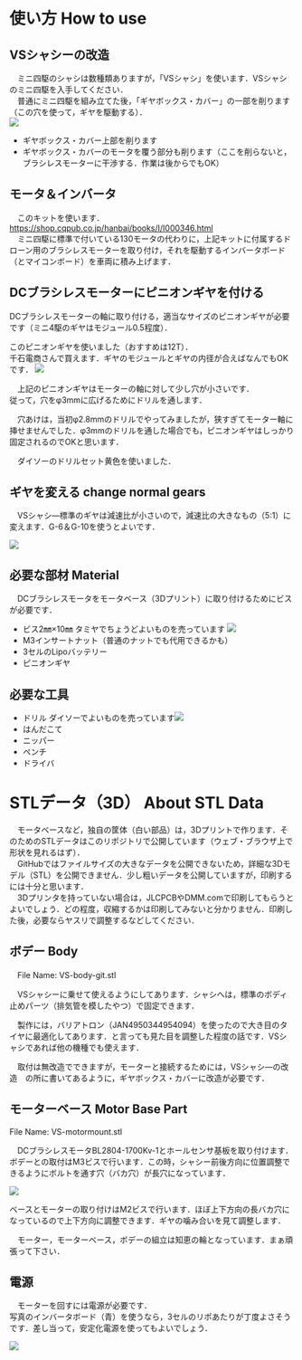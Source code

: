 # 使い方 How to use
## VSシャシーの改造
　ミニ四駆のシャシは数種類ありますが，「VSシャシ」を使います．VSシャシのミニ四駆を入手してください．  
 　普通にミニ四駆を組み立てた後，「ギヤボックス・カバー」の一部を削ります（この穴を使って，ギヤを駆動する）．  
 ![](image/cut_gearbox.jpg)
* ギヤボックス・カバー上部を削ります
* ギヤボックス・カバーのモータを覆う部分も削ります（ここを削らないと，ブラシレスモーターに干渉する．作業は後からでもOK）

## モータ＆インバータ
　このキットを使います．  
https://shop.cqpub.co.jp/hanbai/books/I/I000346.html  
　ミニ四駆に標準で付いている130モータの代わりに，上記キットに付属するドローン用のブラシレスモーターを取り付け，それを駆動するインバータボード（とマイコンボード）を車両に積み上げます．


## DCブラシレスモーターにピニオンギヤを付ける
DCブラシレスモーターの軸に取り付ける，適当なサイズのピニオンギヤが必要です（ミニ4駆のギヤはモジュール0.5程度）．
 
このピニオンギヤを使いました（おすすめは12T）．  
千石電商さんで買えます．ギヤのモジュールとギヤの内径が合えばなんでもOKです．
![](image/pinion_gear.jpg)
 
　上記のピニオンギヤはモーターの軸に対して少し穴が小さいです．  
 従って，穴をφ3mmに広げるためにドリルを通します．
 
　穴あけは，当初φ2.8mmのドリルでやってみましたが，狭すぎてモーター軸に挿せませんでした．φ3mmのドリルを通した場合でも，ピニオンギヤはしっかり固定されるのでOKと思います．
 
　ダイソーのドリルセット黄色を使いました．
 
## ギヤを変える change normal gears
　VSシャシ―標準のギヤは減速比が小さいので，減速比の大きなもの（5:1）に変えます．G-6＆G-10を使うとよいです．  
 
 ![](image/gear.jpg)

## 必要な部材 Material
　DCブラシレスモータをモータベース（3Dプリント）に取り付けるためにビスが必要です．
* ビス2㎜×10㎜ 
タミヤでちょうどよいものを売っています
![](image/parts_1.jpg)
* M3インサートナット（普通のナットでも代用できるかも）
* 3セルのLipoバッテリー
* ピニオンギヤ

## 必要な工具
* ドリル
ダイソーでよいものを売っています![](image/drills.jpg)
* はんだこて
* ニッパー
* ペンチ
* ドライバ

# STLデータ（3D） About STL Data
　モータベースなど，独自の筐体（白い部品）は，3Dプリントで作ります．そのためのSTLデータはこのリポジトリで公開しています（ウェブ・ブラウザ上で形状を見れるはず）．  
　GitHubではファイルサイズの大きなデータを公開できないため，詳細な3Dモデル（STL）を公開できません．少し粗いデータを公開していますが，印刷するには十分と思います．  
 　3Dプリンタを持っていない場合は，JLCPCBやDMM.comで印刷してもらうとよいでしょう．どの程度，収縮するかは印刷してみないと分かりません．印刷した後，必要ならヤスリで調整するなどしてください．  
 
## ボデー Body
　File Name: VS-body-git.stl
  
　VSシャシーに乗せて使えるようにしてあります．シャシへは，標準のボディ止めパーツ（排気管を模したやつ）で固定できます．
  
　製作には，バリアトロン（JAN4950344954094）を使ったので大き目のタイヤに最適化してあります．と言っても見た目を調整した程度の話です．VSシャシであれば他の機種でも使えます．
 
　取付は無改造でできますが，モーターと接続するためには，VSシャシ―の改造　の所に書いてあるように，ギヤボックス・カバーに改造が必要です．
 
## モーターベース Motor Base Part
 File Name: VS-motormount.stl
 
　DCブラシレスモータBL2804-1700Kv-1とホールセンサ基板を取り付けます．ボデーとの取付はM3ビスで行います．この時，シャシー前後方向に位置調整できるようにボルトを通す穴（バカ穴）が長穴になっています．
 
![](image/2.jpg)
 
 
ベースとモーターの取り付けはM2ビスで行います．ほぼ上下方向の長バカ穴になっているので上下方向に調整できます．ギヤの噛み合いを見て調整します．
 
　モーター，モーターベース，ボデーの組立は知恵の輪となっています．まぁ頑張って下さい．

 ## 電源
 　モーターを回すには電源が必要です．  
  写真のインバータボード（青）を使うなら，3セルのリポあたりが丁度よさそうです．差し当って，安定化電源を使ってもよいでしょう．
  
  
  
 ![](image/1.jpg)
  
